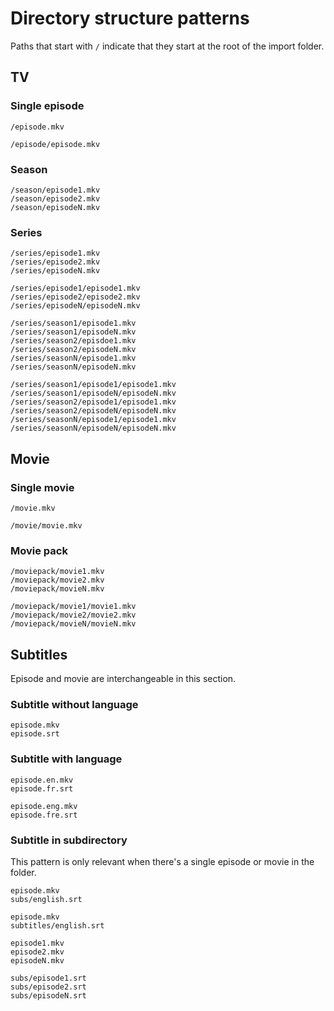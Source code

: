 # Directory structure patterns
Paths that start with `/` indicate that they start at the root of the import folder.

## TV

### Single episode
```
/episode.mkv

/episode/episode.mkv
```

### Season
```
/season/episode1.mkv
/season/episode2.mkv
/season/episodeN.mkv
```

### Series
```
/series/episode1.mkv
/series/episode2.mkv
/series/episodeN.mkv

/series/episode1/episode1.mkv
/series/episode2/episode2.mkv
/series/episodeN/episodeN.mkv

/series/season1/episode1.mkv
/series/season1/episodeN.mkv
/series/season2/episdoe1.mkv
/series/season2/episodeN.mkv
/series/seasonN/episode1.mkv
/series/seasonN/episodeN.mkv

/series/season1/episode1/episode1.mkv
/series/season1/episodeN/episodeN.mkv
/series/season2/episode1/episode1.mkv
/series/season2/episodeN/episodeN.mkv
/series/seasonN/episode1/episode1.mkv
/series/seasonN/episodeN/episodeN.mkv
```

## Movie

### Single movie
```
/movie.mkv

/movie/movie.mkv
```

### Movie pack
```
/moviepack/movie1.mkv
/moviepack/movie2.mkv
/moviepack/movieN.mkv

/moviepack/movie1/movie1.mkv
/moviepack/movie2/movie2.mkv
/moviepack/movieN/movieN.mkv
```

## Subtitles
Episode and movie are interchangeable in this section.

### Subtitle without language
```
episode.mkv
episode.srt
```

### Subtitle with language
```
episode.en.mkv
episode.fr.srt

episode.eng.mkv
episode.fre.srt
```

### Subtitle in subdirectory
This pattern is only relevant when there's a single episode or movie in the folder.

```
episode.mkv
subs/english.srt

episode.mkv
subtitles/english.srt
```

```
episode1.mkv
episode2.mkv
episodeN.mkv

subs/episode1.srt
subs/episode2.srt
subs/episodeN.srt
```
